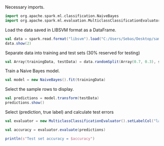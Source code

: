 Necessary imports.
```scala
import org.apache.spark.ml.classification.NaiveBayes
import org.apache.spark.ml.evaluation.MulticlassClassificationEvaluator
```

Load the data saved in LIBSVM format as a DataFrame.
```scala
val data = spark.read.format("libsvm").load("C:/Users/Sebas/Desktop/sample_libsvm_data.txt")
data.show(2)
```

Separate data into training and test sets (30% reserved for testing)
```scala
val Array(trainingData, testData) = data.randomSplit(Array(0.7, 0.3), seed = 1234L)
```

Train a Naive Bayes model.
```scala
val model = new NaiveBayes().fit(trainingData)
```
Select the sample rows to display.
```scala
val predictions = model.transform(testData)
predictions.show()
```

Select (prediction, true label) and calculate test errors
```scala
val evaluator = new MulticlassClassificationEvaluator().setLabelCol("label").setPredictionCol("prediction").setMetricName("accuracy")

val accuracy = evaluator.evaluate(predictions)

println(s"Test set accuracy = $accuracy")
```
